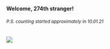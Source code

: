#### Welcome, 274th stranger!

###### <sup>P.S. counting started approximately in 10.01.21</sup>

<img src="https://kraftwerk28.pp.ua/vcnt.png"></img>
